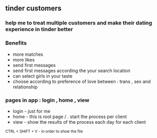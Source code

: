 ## tinder customers

### help me to treat multiple customers and make their dating experience in tinder better

### Benefits

- more matches
- more likes
- send first messages
- send first messages according the your search location
- can select girls in your taste
- choose according to preference of love between : trans , sex and relationship

### pages in app : login , home , view

- login - just for me
- home - this is root page / . start the process per client
- view - show the results of the process each day for each client

<small> CTRL + SHIFT + V - in order to show the file</small>
